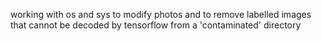 working with os and sys to modify photos and to remove labelled images that cannot be decoded by tensorflow from a 'contaminated' directory
